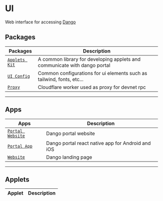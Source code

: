 # UI

Web interface for accessing [Dango](../dango/)

## Packages

| Packages                       | Description                                                               |
| ------------------------------ | ------------------------------------------------------------------------- |
| [`Applets Kit`](./applets/kit) | A common library for developing applets and communicate with dango portal |
| [`UI Config`](./config)        | Common configurations for ui elements such as tailwind, fonts, etc...     |
| [`Proxy`](./workers/proxy)     | Cloudflare worker used as proxy for devnet rpc                            |

----

## Apps

| Apps                                    | Description                                       |
| --------------------------------------- | ------------------------------------------------- |
| [`Portal Website`](./ui/portal/website) | Dango portal website                              |
| [`Portal App`](./ui/portal/app)         | Dango portal react native app for Android and iOS |
| [`Website`](./packages/website/)        | Dango landing page                                |

----

## Applets

| Applet | Description |
| ------ | ----------- |
